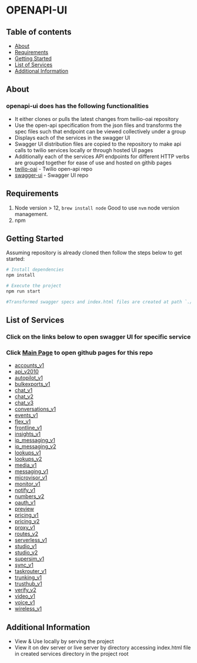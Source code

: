 # OPENAPI-UI
## Table of contents
- [About](#about)
- [Requirements](#requirements)
- [Getting Started](#getting-started)
- [List of Services](#list-of-swagger-services)
- [Additional Information](#additional-info)

## About<a name="about"></a>
### openapi-ui does has the following functionalities 
- It either clones or pulls the latest changes from twilio-oai repository
- Use the open-api specification from the json files and transforms the spec files such that endpoint can be viewed collectively under a group
- Displays each of the services in the swagger UI
- Swagger UI distribution files are copied to the repository to make api calls to twilio services locally or through hosted UI pages
- Additionally each of the services API endpoints for different HTTP verbs are grouped together for ease of use and hosted on githib pages 
- [twilio-oai](https://github.com/twilio/twilio-oai) - Twilio open-api repo
- [swagger-ui](https://github.com/swagger-api/swagger-ui) - Swagger UI repo


## Requirements<a name="requirements"></a>
1. Node version > 12, `brew install node` Good to use `nvm`  node version management.  
2. npm

## Getting Started<a name="getting-started"></a>
Assuming repository is already cloned then follow the steps below to get started:  
```sh
# Install dependencies
npm install

# Execute the project
npm run start

#Transformed swagger specs and index.html files are created at path `./services/<service_name>/*{json|html}`
```


## List of Services<a name="list-of-swagger-services"></a>  
### Click on the links below to open swagger UI for specific service
### Click [Main Page](https://navedanjum.github.io/openapi-ui/) to open github pages for this repo
 * [accounts_v1](https://navedanjum.github.io/openapi-ui/services/accounts_v1/)
 * [api_v2010](https://navedanjum.github.io/openapi-ui/services/api_v2010/)
 * [autopilot_v1](https://navedanjum.github.io/openapi-ui/services/autopilot_v1/)
 * [bulkexports_v1](https://navedanjum.github.io/openapi-ui/services/bulkexports_v1/)
 * [chat_v1](https://navedanjum.github.io/openapi-ui/services/chat_v1/)
 * [chat_v2](https://navedanjum.github.io/openapi-ui/services/chat_v2/)
 * [chat_v3](https://navedanjum.github.io/openapi-ui/services/chat_v3/)
 * [conversations_v1](https://navedanjum.github.io/openapi-ui/services/conversations_v1/)
 * [events_v1](https://navedanjum.github.io/openapi-ui/services/events_v1/)
 * [flex_v1](https://navedanjum.github.io/openapi-ui/services/flex_v1/)
 * [frontline_v1](https://navedanjum.github.io/openapi-ui/services/frontline_v1/)
 * [insights_v1](https://navedanjum.github.io/openapi-ui/services/insights_v1/)
 * [ip_messaging_v1](https://navedanjum.github.io/openapi-ui/services/ip_messaging_v1/)
 * [ip_messaging_v2](https://navedanjum.github.io/openapi-ui/services/ip_messaging_v2/)
 * [lookups_v1](https://navedanjum.github.io/openapi-ui/services/lookups_v1/)
 * [lookups_v2](https://navedanjum.github.io/openapi-ui/services/lookups_v2/)
 * [media_v1](https://navedanjum.github.io/openapi-ui/services/media_v1/)
 * [messaging_v1](https://navedanjum.github.io/openapi-ui/services/messaging_v1/)
 * [microvisor_v1](https://navedanjum.github.io/openapi-ui/services/microvisor_v1/)
 * [monitor_v1](https://navedanjum.github.io/openapi-ui/services/monitor_v1/)
 * [notify_v1](https://navedanjum.github.io/openapi-ui/services/notify_v1/)
 * [numbers_v2](https://navedanjum.github.io/openapi-ui/services/numbers_v2/)
 * [oauth_v1](https://navedanjum.github.io/openapi-ui/services/oauth_v1/)
 * [preview](https://navedanjum.github.io/openapi-ui/services/preview/)
 * [pricing_v1](https://navedanjum.github.io/openapi-ui/services/pricing_v1/)
 * [pricing_v2](https://navedanjum.github.io/openapi-ui/services/pricing_v2/)
 * [proxy_v1](https://navedanjum.github.io/openapi-ui/services/proxy_v1/)
 * [routes_v2](https://navedanjum.github.io/openapi-ui/services/routes_v2/)
 * [serverless_v1](https://navedanjum.github.io/openapi-ui/services/serverless_v1/)
 * [studio_v1](https://navedanjum.github.io/openapi-ui/services/studio_v1/)
 * [studio_v2](https://navedanjum.github.io/openapi-ui/services/studio_v2/)
 * [supersim_v1](https://navedanjum.github.io/openapi-ui/services/supersim_v1/)
 * [sync_v1](https://navedanjum.github.io/openapi-ui/services/sync_v1/)
 * [taskrouter_v1](https://navedanjum.github.io/openapi-ui/services/taskrouter_v1/)
 * [trunking_v1](https://navedanjum.github.io/openapi-ui/services/trunking_v1/)
 * [trusthub_v1](https://navedanjum.github.io/openapi-ui/services/trusthub_v1/)
 * [verify_v2](https://navedanjum.github.io/openapi-ui/services/verify_v2/)
 * [video_v1](https://navedanjum.github.io/openapi-ui/services/video_v1/)
 * [voice_v1](https://navedanjum.github.io/openapi-ui/services/voice_v1/)
 * [wireless_v1](https://navedanjum.github.io/openapi-ui/services/wireless_v1/)

## Additional Information<a name="additional-info"></a>
- View & Use locally by serving the project 
- View it on dev server or live server by directory accessing index.html file in created services directory in the project root

